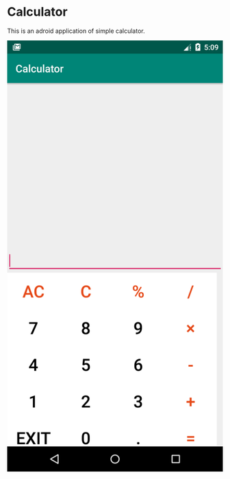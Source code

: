 # Calculator

This is an adroid application of simple calculator.

![Screenshot](/Screenshot/Screenshot_1581766750.png "UI")
